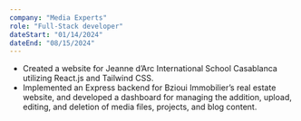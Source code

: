 ```yaml
---
company: "Media Experts"
role: "Full-Stack developer"
dateStart: "01/14/2024"
dateEnd: "08/15/2024"
---
```


- Created a website for Jeanne d’Arc International School Casablanca utilizing React.js and Tailwind CSS.
- Implemented an Express backend for Bzioui Immobilier’s real estate website, and developed a dashboard for managing the addition, upload, editing, and deletion of media files, projects, and blog content.
